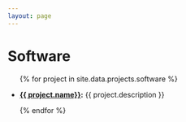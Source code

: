 ```yaml
---
layout: page
---
```


# Software

<ul class="posts">
  {% for project in site.data.projects.software %}
  <li>
  <p> <b> <a href="{{ project.url }}"> {{ project.name}}</a>:</b> {{ project.description }}</p>
  </li>
  {% endfor %}
</ul>


